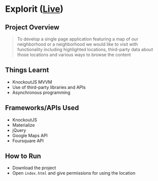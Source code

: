 # Explorit ([Live](https://jebinphilipose.github.io/Explorit/))

## Project Overview

> To develop a single page application featuring a map of our neighborhood or a neighborhood we would like to visit with functionality including highlighted locations, third-party data about those locations and various ways to browse the content

## Things Learnt

* KnockoutJS MVVM
* Use of third-party libraries and APIs
* Asynchronous programming

## Frameworks/APIs Used

* KnockoutJS
* Materialize
* jQuery
* Google Maps API
* Foursquare API

## How to Run

* Download the project
* Open `index.html` and give permissions for using the location
